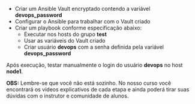 - Criar um Ansible Vault encryptado contendo a variável **devops_password**
- Configurar o Ansible para trabalhar com o Vault criado
- Criar um playbook conforme especificação abaixo:
    - Executar nos hosts do grupo **test**
    - Usar as variáveis do Vault criado
    - Criar usuário **devops** com a senha definida pela variável **devops_password**

Após execução, testar manualmente o login do usuário **devops** no host **node1**.

**OBS:** Lembre-se que você não está sozinho. No nosso curso você encontrará os vídeos explicativos de cada etapa e ainda poderá tirar suas dúvidas com o instrutor e comunidade de alunos.
